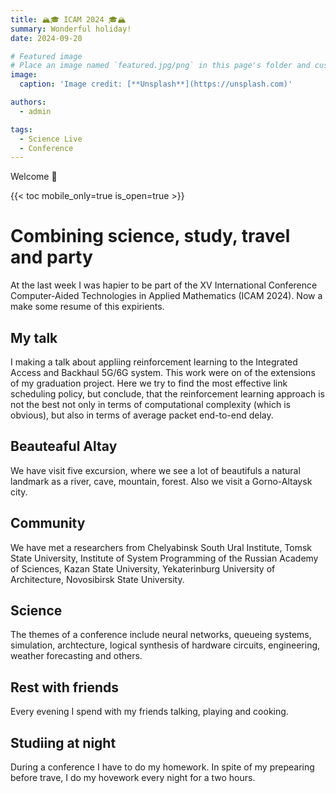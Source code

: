 ```yaml
---
title: 🏔️🎓 ICAM 2024 🎓🏔️
summary: Wonderful holiday!
date: 2024-09-20

# Featured image
# Place an image named `featured.jpg/png` in this page's folder and customize its options here.
image:
  caption: 'Image credit: [**Unsplash**](https://unsplash.com)'

authors:
  - admin

tags:
  - Science Live
  - Conference
---
```


Welcome 👋

{{< toc mobile_only=true is_open=true >}}

# Combining science, study, travel and party

At the last week I was hapier to be part of the XV International Conference Computer-Aided Technologies in Applied Mathematics (ICAM 2024). Now a make some resume of this expirients. 

## My talk

I making a talk about appliing reinforcement learning to the Integrated Access and Backhaul 5G/6G system. This work were on of the extensions of my graduation project. Here we try to find the most effective link scheduling policy, but conclude, that the reinforcement learning approach is not the best not only in terms of computational complexity (which is obvious), but also in terms of average packet end-to-end delay. 

## Beauteaful Altay

We have visit five excursion, where we see a lot of beautifuls a natural landmark as a river, cave, mountain, forest. Also we visit a Gorno-Altaysk city. 

## Community

We have met a researchers from Chelyabinsk South Ural Institute, Tomsk State University, Institute of System Programming of the Russian Academy of Sciences, Kazan State University, Yekaterinburg University of Architecture, Novosibirsk State University. 

## Science 

The themes of a conference include neural networks, queueing systems, simulation, archtecture, logical synthesis of hardware circuits, engineering, weather forecasting and others.

## Rest with friends

Every evening I spend with my friends talking, playing and cooking. 

## Studiing at night

During a conference I have to do my homework. In spite of my prepearing before trave, I do my hovework every night for a two hours.  
